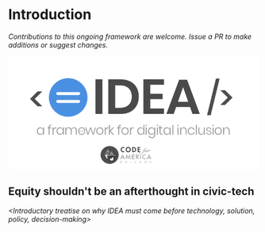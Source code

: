 # Introduction

_Contributions to this ongoing framework are welcome. Issue a PR to make additions or suggest changes._

![The IDEA guide is a project of a Brigade Action Team of the Code for America Brigade Network.](.gitbook/assets/idea-framework%20%281%29.png)

## Equity shouldn't be an afterthought in civic-tech

_&lt;Introductory treatise on why IDEA must come before technology, solution, policy, decision-making&gt;_

